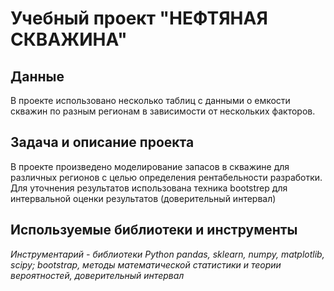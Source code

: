# Учебный проект "НЕФТЯНАЯ СКВАЖИНА"


## Данные

В проекте использовано несколько таблиц с данными о емкости скважин по разным регионам в зависимости от нескольких факторов.

## Задача и описание проекта

В проекте произведено моделирование запасов в скважине для различных регионов с целью определения рентабельности разработки. Для уточнения результатов использована техника bootstrep для интервальной оценки результатов (доверительный интервал)


## Используемые библиотеки и инструменты

*Инструментарий - библиотеки Python pandas, sklearn, numpy, matplotlib, scipy; bootstrap, методы математической статистики и теории вероятностей, доверительный интервал*
